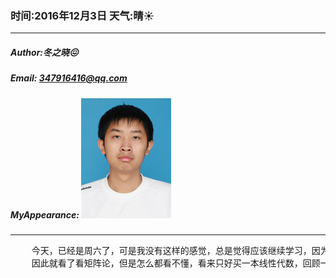 ### 时间:2016年12月3日 天气:晴:sunny:
-----
#####   Author:冬之晓:confounded:
#####   Email: 347916416@qq.com
#####   MyAppearance: ![MyAppearance](../MyPicture.JPG "我的头像")
----------

<pre>
    今天，已经是周六了，可是我没有这样的感觉，总是觉得应该继续学习，因为还有好多知识没有掌握！
    因此就看了看矩阵论，但是怎么都看不懂，看来只好买一本线性代数，回顾一下在看了！
</pre>
